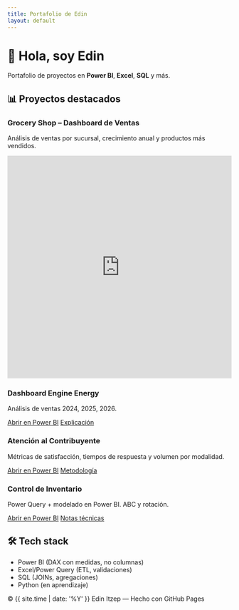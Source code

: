 ```yaml
---
title: Portafolio de Edin
layout: default
---
```


<link rel="stylesheet" href="{{ '/assets/css/custom.css?v=4' | relative_url }}">

<div class="hero">
  <h1>👋 Hola, soy Edin</h1>
  <p>Portafolio de proyectos en <b>Power BI</b>, <b>Excel</b>, <b>SQL</b> y más.</p>
</div>

<div class="section">
  <h2>📊 Proyectos destacados</h2>

  <div class="grid">

   <div class="card">
<h3>Grocery Shop – Dashboard de Ventas</h3>
<p>Análisis de ventas por sucursal, crecimiento anual y productos más vendidos.</p>
<iframe
   title="GroceryShop"
   width="100%" height="500"
   src="https://app.powerbi.com/view?r=eyJrIjoiN2U3YzYxNzItNmE4Ny00NTM0LTg5ZmEtOWJlMmYwMzdkMzhkIiwidCI6IjVmNTNiNGNlLTYzZDQtNGVlOC04OGQyLTIyZjBiMmQ0YjI3YSIsImMiOjR9"
   frameborder="0" allowfullscreen="true"></iframe>
</div>
<div class="card">
<h3>Dashboard Engine Energy</h3>
<p>Análisis de ventas 2024, 2025, 2026.</p>
<p>
<a class="btn primary" href="https://app.powerbi.com/view?r=eyJrIjoiMGFlZDJjNjktOWYzYS00OWM2LWI0ZWEtNWNhYmQyMjQwZTgxIiwidCI6IjVmNTNiNGNlLTYzZDQtNGVlOC04OGQyLTIyZjBiMmQ0YjI3YSIsImMiOjR9&pageName=dcc6111abf1254091091" target="_blank">Abrir en Power BI</a>
<a class="btn" href="/proyectos/ventas.md">Explicación</a>
</p>
</div>
<div class="card">
<h3>Atención al Contribuyente</h3>
<p>Métricas de satisfacción, tiempos de respuesta y volumen por modalidad.</p>
<p>
<a class="btn primary" href="https://app.powerbi.com/view?r=LINK2" target="_blank">Abrir en Power BI</a>
<a class="btn" href="/proyectos/atencion.md">Metodología</a>
</p>
</div>
<div class="card">
<h3>Control de Inventario</h3>
<p>Power Query + modelado en Power BI. ABC y rotación.</p>
<p>
<a class="btn primary" href="https://app.powerbi.com/view?r=LINK3" target="_blank">Abrir en Power BI</a>
<a class="btn" href="/proyectos/inventario.md">Notas técnicas</a>
</p>
</div>

  </div>
</div>

<div class="section">
  <h2>🛠️ Tech stack</h2>
  <ul>
    <li>Power BI (DAX con medidas, no columnas)</li>
    <li>Excel/Power Query (ETL, validaciones)</li>
    <li>SQL (JOINs, agregaciones)</li>
    <li>Python (en aprendizaje)</li>
  </ul>
</div>

<footer>
  © {{ site.time | date: '%Y' }} Edin Itzep — Hecho con GitHub Pages
</footer>
